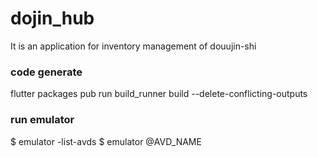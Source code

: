 # dojin_hub
It is an application for inventory management of douujin-shi

### code generate
flutter packages pub run build_runner build --delete-conflicting-outputs

### run emulator
$ emulator -list-avds
$ emulator @AVD_NAME